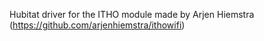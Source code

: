 Hubitat driver for the ITHO module made by Arjen Hiemstra (https://github.com/arjenhiemstra/ithowifi)

